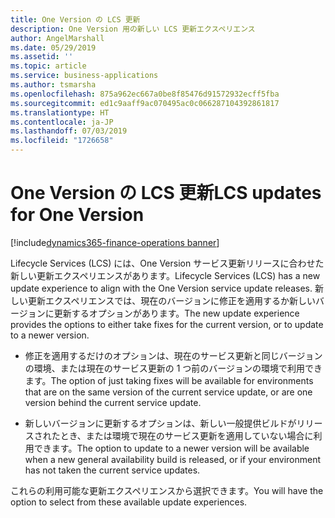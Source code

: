 ```yaml
---
title: One Version の LCS 更新
description: One Version 用の新しい LCS 更新エクスペリエンス
author: AngelMarshall
ms.date: 05/29/2019
ms.assetid: ''
ms.topic: article
ms.service: business-applications
ms.author: tsmarsha
ms.openlocfilehash: 875a962ec667a0be8f85476d91572932ecff5fba
ms.sourcegitcommit: ed1c9aaff9ac070495ac0c066287104392861817
ms.translationtype: HT
ms.contentlocale: ja-JP
ms.lasthandoff: 07/03/2019
ms.locfileid: "1726658"
---
```

# <a name="lcs-updates-for-one-version"></a><span data-ttu-id="89521-103">One Version の LCS 更新</span><span class="sxs-lookup"><span data-stu-id="89521-103">LCS updates for One Version</span></span>

[!include[dynamics365-finance-operations banner](../includes/dynamics365-finance-operations.md)]

<span data-ttu-id="89521-104">Lifecycle Services (LCS) には、One Version サービス更新リリースに合わせた新しい更新エクスペリエンスがあります。</span><span class="sxs-lookup"><span data-stu-id="89521-104">Lifecycle Services (LCS) has a new update experience to align with the One Version service update releases.</span></span> <span data-ttu-id="89521-105">新しい更新エクスペリエンスでは、現在のバージョンに修正を適用するか新しいバージョンに更新するオプションがあります。</span><span class="sxs-lookup"><span data-stu-id="89521-105">The new update experience provides the options to either take fixes for the current version, or to update to a newer version.</span></span>

- <span data-ttu-id="89521-106">修正を適用するだけのオプションは、現在のサービス更新と同じバージョンの環境、または現在のサービス更新の 1 つ前のバージョンの環境で利用できます。</span><span class="sxs-lookup"><span data-stu-id="89521-106">The option of just taking fixes will be available for environments that are on the same version of the current service update, or are one version behind the current service update.</span></span>

- <span data-ttu-id="89521-107">新しいバージョンに更新するオプションは、新しい一般提供ビルドがリリースされたとき、または環境で現在のサービス更新を適用していない場合に利用できます。</span><span class="sxs-lookup"><span data-stu-id="89521-107">The option to update to a newer version will be available when a new general availability build is released, or if your environment has not taken the current service updates.</span></span>

<span data-ttu-id="89521-108">これらの利用可能な更新エクスペリエンスから選択できます。</span><span class="sxs-lookup"><span data-stu-id="89521-108">You will have the option to select from these available update experiences.</span></span>




